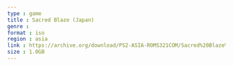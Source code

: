```yaml
---
type : game
title : Sacred Blaze (Japan)
genre : 
format : iso
region : asia
link : https://archive.org/download/PS2-ASIA-ROMS321COM/Sacred%20Blaze%20%28Japan%29.7z
size : 1.0GB
---
```

